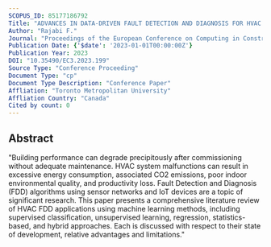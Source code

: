 ```yaml
---
SCOPUS_ID: 85177186792
Title: "ADVANCES IN DATA-DRIVEN FAULT DETECTION AND DIAGNOSIS FOR HVAC SYSTEMS: A REVIEW OF RECENT DEVELOPMENTS"
Author: "Rajabi F."
Journal: "Proceedings of the European Conference on Computing in Construction"
Publication Date: {'$date': '2023-01-01T00:00:00Z'}
Publication Year: 2023
DOI: "10.35490/EC3.2023.199"
Source Type: "Conference Proceeding"
Document Type: "cp"
Document Type Description: "Conference Paper"
Affliation: "Toronto Metropolitan University"
Affliation Country: "Canada"
Cited by count: 0
---
```


## Abstract
"Building performance can degrade precipitously after commissioning without adequate maintenance. HVAC system malfunctions can result in excessive energy consumption, associated CO2 emissions, poor indoor environmental quality, and productivity loss. Fault Detection and Diagnosis (FDD) algorithms using sensor networks and IoT devices are a topic of significant research. This paper presents a comprehensive literature review of HVAC FDD applications using machine learning methods, including supervised classification, unsupervised learning, regression, statistics-based, and hybrid approaches. Each is discussed with respect to their state of development, relative advantages and limitations."
